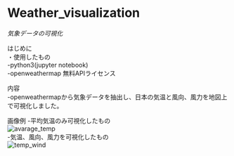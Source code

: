 # Weather_visualization
*気象データの可視化*

はじめに  
・使用したもの  
 -python3(jupyter notebook)  
 -openweathermap 無料APIライセンス  

内容  
-openweathermapから気象データを抽出し、日本の気温と風向、風力を地図上で可視化しました。  

画像例
 -平均気温のみ可視化したもの  
![avarage_temp](https://user-images.githubusercontent.com/51524467/63278841-ff1d0480-c2e2-11e9-9f6b-957597d4793d.png)  
 -気温、風向、風力を可視化したもの  
![temp_wind](https://user-images.githubusercontent.com/51524467/63278983-37244780-c2e3-11e9-8964-35e470aa3a5f.png)  


